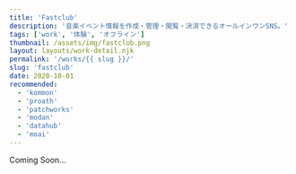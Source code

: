 ```yaml
---
title: 'Fastclub'
description: '音楽イベント情報を作成・管理・閲覧・決済できるオールインワンSNS。'
tags: ['work', '体験', 'オフライン']
thumbnail: /assets/img/fastclub.png
layout: layouts/work-detail.njk
permalink: '/works/{{ slug }}/'
slug: 'fastclub'
date: 2020-10-01
recommended:
  - 'kommon'
  - 'proath'
  - 'patchworks'
  - 'modan'
  - 'datahub'
  - 'moai'
---
```


Coming Soon...
